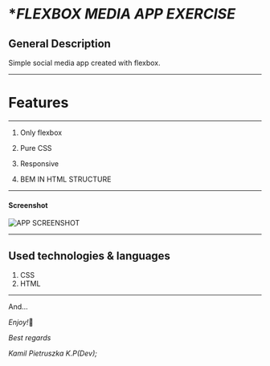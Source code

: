 # \*_FLEXBOX MEDIA APP EXERCISE_

## General Description

Simple social media app created with flexbox.

---

# **Features**

---

1. Only flexbox

2. Pure CSS
3. Responsive
4. BEM IN HTML STRUCTURE

---

#### Screenshot

![APP SCREENSHOT]("Screenshot.png")

---

## **Used technologies & languages**

1. CSS
2. HTML

---

And...

*Enjoy!*🙂

_Best regards_

_Kamil Pietruszka K.P(Dev);_
